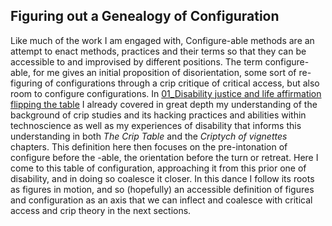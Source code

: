 ## Figuring out a Genealogy of Configuration

Like much of the work I am engaged with, Configure-able methods are an attempt to enact methods, practices and their terms so that they can be accessible to and improvised by different positions. The term configure-able, for me gives an initial proposition of disorientation, some sort of re-figuring of configurations through a crip critique of critical access, but also room to configure configurations. In [01_Disability justice and life affirmation flipping the table](../../01_Disability%20justice%20and%20life%20affirmation%20flipping%20the%20table/01_Disability%20justice%20and%20life%20affirmation%20flipping%20the%20table.md) I already covered in great depth my understanding of the background of crip studies and its hacking practices and abilities within technoscience as well as my experiences of disability that informs this understanding in both _The Crip Table_ and the _Criptych of vignettes_ chapters. This definition here then focuses on the pre-intonation of configure before the -able, the orientation before the turn or retreat. Here I come to this table of configuration, approaching it from this prior one of disability, and in doing so coalesce it closer. In this dance I follow its roots as figures in motion, and so (hopefully) an accessible definition of figures and configuration as an axis that we can inflect and coalesce with critical access and crip theory in the next sections. 

